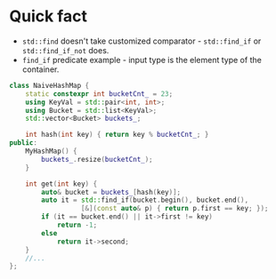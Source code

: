 # Quick fact
* `std::find` doesn't take customized comparator - `std::find_if` or `std::find_if_not` does.
* `find_if` predicate example - input type is the element type of the container.
```cpp
class NaiveHashMap {
    static constexpr int bucketCnt_ = 23;
    using KeyVal = std::pair<int, int>;
    using Bucket = std::list<KeyVal>;
    std::vector<Bucket> buckets_;

    int hash(int key) { return key % bucketCnt_; }
public:
    MyHashMap() {
        buckets_.resize(bucketCnt_);
    }

    int get(int key) {
        auto& bucket = buckets_[hash(key)];
        auto it = std::find_if(bucket.begin(), bucket.end(),
                  [&](const auto& p) { return p.first == key; });
        if (it == bucket.end() || it->first != key)
            return -1;
        else
            return it->second;
    }
    //...
};
```